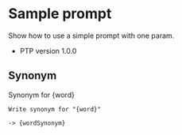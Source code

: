 # Sample prompt

Show how to use a simple prompt with one param.

-   PTP version 1.0.0

## Synonym

Synonym for {word}

```prompttemplate
Write synonym for "{word}"
```

`-> {wordSynonym}`
